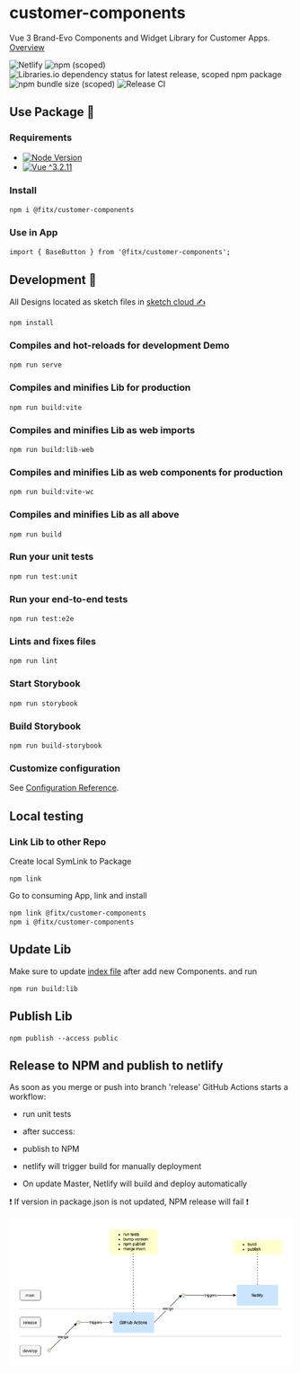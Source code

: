 # customer-components

Vue 3 Brand-Evo Components and Widget Library for Customer Apps. [Overview](https://customer-components.netlify.app)


![Netlify](https://img.shields.io/netlify/72371083-7785-4449-bddc-842826333f40)
![npm (scoped)](https://img.shields.io/npm/v/@fitx/customer-components?style=flat-square)
![Libraries.io dependency status for latest release, scoped npm package](https://img.shields.io/librariesio/release/npm/@fitx/customer-components)
![npm bundle size (scoped)](https://img.shields.io/bundlephobia/min/@fitx/customer-components)
![Release CI](https://github.com/FitX/customer-components/actions/workflows/workflow.yml/badge.svg)

## Use Package 🐨
### Requirements
- [![Node Version](https://img.shields.io/badge/Node-lts%20_v.14_-blue)](.nvmrc)
- [![Vue ^3.2.11](https://img.shields.io/badge/Vue-^3.2.11-blue)](.package.json)


### Install

```
npm i @fitx/customer-components
```
### Use in App
```
import { BaseButton } from '@fitx/customer-components';
```

## Development 🤖

All Designs located as sketch files in [sketch cloud ✍](https://www.sketch.com/s/afae2a3c-0eaf-4735-9bd3-d0269c5c5bb3)

```
npm install
```

### Compiles and hot-reloads for development Demo
```
npm run serve
```

### Compiles and minifies Lib for production
```
npm run build:vite
```

### Compiles and minifies Lib as web imports
```
npm run build:lib-web
```

### Compiles and minifies Lib as web components for production
```
npm run build:vite-wc
```

### Compiles and minifies Lib as all above
```
npm run build
```

### Run your unit tests
```
npm run test:unit
```

### Run your end-to-end tests
```
npm run test:e2e
```

### Lints and fixes files
```
npm run lint
```

### Start Storybook
```
npm run storybook
```

### Build Storybook
```
npm run build-storybook
```

### Customize configuration
See [Configuration Reference](https://cli.vuejs.org/config/).

## Local testing
### Link Lib to other Repo
Create local SymLink to Package

```
npm link
```

Go to consuming App, link and install

```
npm link @fitx/customer-components
npm i @fitx/customer-components
```

## Update Lib
Make sure to update [index file](src/index.js) after add new Components. and run
```
npm run build:lib
```
## Publish Lib
```
npm publish --access public
```

## Release to NPM and publish to netlify
As soon as you merge or push into branch 'release' GitHub Actions starts a workflow:
- run unit tests
- after success:
- publish to NPM
- netlify will trigger build for manually deployment

- On update Master, Netlify will build and deploy automatically

❗ If version in package.json is not updated, NPM release will fail ❗

![github actions](public/actions.png)
